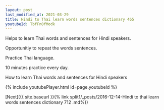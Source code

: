 ```yaml
---
layout: post
last_modified_at: 2021-03-29
title: Hindi to Thai learn words sentences dictionary 465 
youtubeId: TbfFn0fModk
---
```

 
 
Helps to learn Thai words and sentences for Hindi speakers.

Opportunitiy to repeat the words sentences. 

Practice Thai language. 
 
10 minutes practice every day. 
 
How to learn Thai words and sentences for Hindi speakers 
 
{% include youtubePlayer.html id=page.youtubeId %}
 
 
[Next]({{ site.baseurl }}{% link  split1/_posts/2016-12-14-Hindi to thai learn words sentences dictionary 712 .md%})
 
